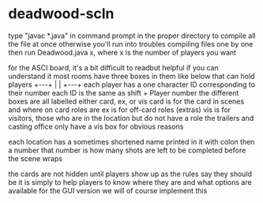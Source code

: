 # deadwood-scln

type "javac *.java" in command prompt in the proper directory to compile all the file at once
otherwise you'll run into troubles compiling files one by one
then run Deadwood.java x, where x is the number of players you want

for the ASCI board, it's a bit difficult to readbut helpful if you can understand it
most rooms have three boxes in them like below that can hold players
+---+
|   |
+---+
each player has a one character ID corresponding to their number
each ID is the same as shift + Player number
the different boxes are all labelled either card, ex, or vis
card is for the card in scenes and where on card roles are
ex is for off-card roles (extras)
vis is for visitors, those who are in the location but do not have a role
the trailers and casting office only have a vis box for obvious reasons

each location has a sometimes shortened name printed in it with colon then a number
that number is how many shots are left to be completed before the scene wraps

the cards are not hidden until players show up as the rules say they should be
it is simply to help players to know where they are and what options are available
for the GUI version we will of course implement this